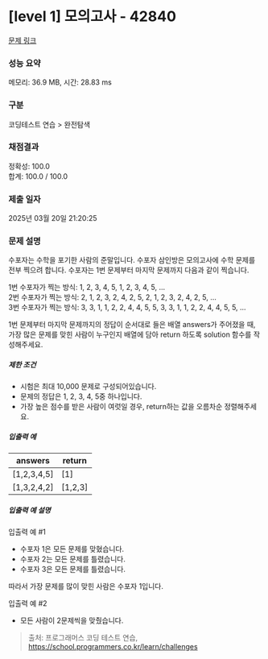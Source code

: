 # [level 1] 모의고사 - 42840 

[문제 링크](https://school.programmers.co.kr/learn/courses/30/lessons/42840) 

### 성능 요약

메모리: 36.9 MB, 시간: 28.83 ms

### 구분

코딩테스트 연습 > 완전탐색

### 채점결과

정확성: 100.0<br/>합계: 100.0 / 100.0

### 제출 일자

2025년 03월 20일 21:20:25

### 문제 설명

<p>수포자는 수학을 포기한 사람의 준말입니다. 수포자 삼인방은 모의고사에 수학 문제를 전부 찍으려 합니다. 수포자는 1번 문제부터 마지막 문제까지 다음과 같이 찍습니다.</p>

<p>1번 수포자가 찍는 방식: 1, 2, 3, 4, 5, 1, 2, 3, 4, 5, ...<br>
2번 수포자가 찍는 방식: 2, 1, 2, 3, 2, 4, 2, 5, 2, 1, 2, 3, 2, 4, 2, 5, ...<br>
3번 수포자가 찍는 방식: 3, 3, 1, 1, 2, 2, 4, 4, 5, 5, 3, 3, 1, 1, 2, 2, 4, 4, 5, 5, ...</p>

<p>1번 문제부터 마지막 문제까지의 정답이 순서대로 들은 배열 answers가 주어졌을 때, 가장 많은 문제를 맞힌 사람이 누구인지 배열에 담아 return 하도록 solution 함수를 작성해주세요.</p>

<h5>제한 조건</h5>

<ul>
<li>시험은 최대 10,000 문제로 구성되어있습니다.</li>
<li>문제의 정답은 1, 2, 3, 4, 5중 하나입니다.</li>
<li>가장 높은 점수를 받은 사람이 여럿일 경우, return하는 값을 오름차순 정렬해주세요.</li>
</ul>

<h5>입출력 예</h5>
<table class="table">
        <thead><tr>
<th>answers</th>
<th>return</th>
</tr>
</thead>
        <tbody><tr>
<td>[1,2,3,4,5]</td>
<td>[1]</td>
</tr>
<tr>
<td>[1,3,2,4,2]</td>
<td>[1,2,3]</td>
</tr>
</tbody>
      </table>
<h5>입출력 예 설명</h5>

<p>입출력 예 #1</p>

<ul>
<li>수포자 1은 모든 문제를 맞혔습니다.</li>
<li>수포자 2는 모든 문제를 틀렸습니다.</li>
<li>수포자 3은 모든 문제를 틀렸습니다.</li>
</ul>

<p>따라서 가장 문제를 많이 맞힌 사람은 수포자 1입니다.</p>

<p>입출력 예 #2</p>

<ul>
<li>모든 사람이 2문제씩을 맞췄습니다.</li>
</ul>


> 출처: 프로그래머스 코딩 테스트 연습, https://school.programmers.co.kr/learn/challenges